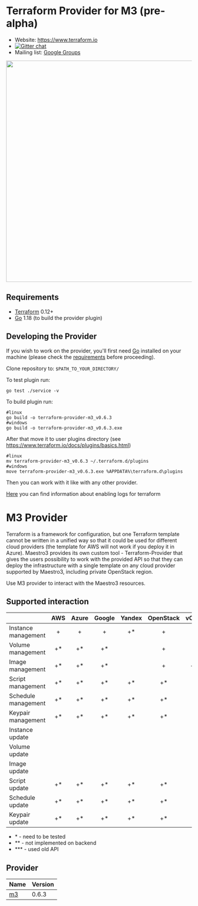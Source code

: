 Terraform Provider for M3 (pre-alpha)
==================
- Website: https://www.terraform.io
- [![Gitter chat](https://badges.gitter.im/hashicorp-terraform/Lobby.png)](https://gitter.im/hashicorp-terraform/Lobby)
- Mailing list: [Google Groups](http://groups.google.com/group/terraform-tool)

<img src="https://cdn.rawgit.com/hashicorp/terraform-website/master/content/source/assets/images/logo-hashicorp.svg" width="600px">

Requirements
------------

- [Terraform](https://www.terraform.io/downloads.html) 0.12+
- [Go](https://golang.org/doc/install) 1.18 (to build the provider plugin)


Developing the Provider
---------------------

If you wish to work on the provider, you'll first need [Go](http://www.golang.org) installed on your machine (please check the [requirements](https://github.com/terraform-providers/terraform-provider-aws#requirements) before proceeding).

Clone repository to: `$PATH_TO_YOUR_DIRECTORY/`

To test plugin run:
```buildoutcfg
go test ./service -v
```

To build plugin run:
```buildoutcfg
#linux
go build -o terraform-provider-m3_v0.6.3
#windows
go build -o terraform-provider-m3_v0.6.3.exe
```

After that move it to user plugins directory (see https://www.terraform.io/docs/plugins/basics.html)
```buildoutcfg
#linux
mv terraform-provider-m3_v0.6.3 ~/.terraform.d/plugins
#windows
move terraform-provider-m3_v0.6.3.exe %APPDATA%\terraform.d\plugins
```

Then you can work with it like with any other provider.

[Here](https://www.terraform.io/docs/internals/debugging.html) you can find information about enabling logs for terraform

# M3 Provider 

Terraform is a framework for configuration, but one Terraform template cannot be written in a unified way so that it could be used for different cloud providers (the template for AWS will not work if you deploy it in Azure). Maestro3 provides its own custom tool -  Terraform-Provider that gives the users possibility to work with the provided API so that they can deploy the infrastructure with a single template on any cloud provider supported by Maestro3, including private OpenStack region.

Use M3 provider to interact with the Maestro3 resources.

## Supported interaction
|                      | AWS | Azure | Google | Yandex | OpenStack | vCloud | vSphere | Selectel |
|----------------------|:---:|:-----:|:------:|:------:|:---------:|:------:|:-------:|:--------:|
| Instance management  |  +  |    +  |    +   |   +*   |    +      |   +    |    +    |    +     |
| Volume management    |  +* |   +*  |    +*  |        |    +      |   +    |   -**   |   -***   |
| Image management     |  +* |   +*  |    +*  |        |    +      |  -**   |   -**   |    +     |
| Script management    |  +* |   +*  |    +*  |   +*   |    +*     |   +*   |   +*    |    +*    |
| Schedule management  |  +* |   +*  |    +*  |   +*   |    +*     |   +*   |   +*    |    +*    |
| Keypair management   |  +* |   +*  |    +*  |   +*   |    +*     |   -    |    -    |    -     |
| Instance update      |     |       |        |        |           |        |         |          |
| Volume update        |     |       |        |        |           |        |         |          |
| Image update         |     |       |        |        |           |        |         |          |
| Script update        |  +* |   +*  |    +*  |   +*   |    +*     |   +*   |   +*    |    +*    |
| Schedule update      |  +* |   +*  |    +*  |   +*   |    +*     |   +*   |   +*    |    +*    |
| Keypair update       |  +* |   +*  |    +*  |   +*   |    +*     |   -    |    -    |    -     |

- \* - need to be tested
- \** - not implemented on backend
- \*** - used old API

## Provider
| Name               | Version |
|--------------------|---------|
| [m3](#provider_m3) | 0.6.3   |
